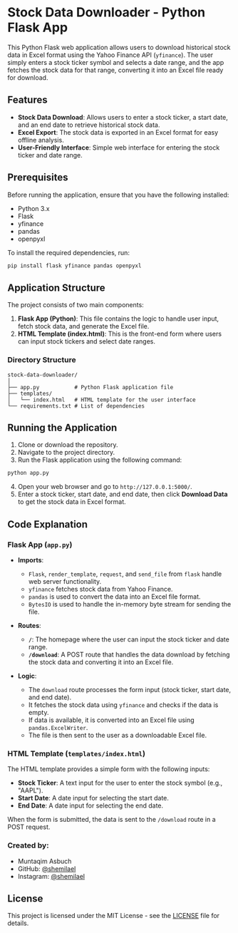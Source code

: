 
# Stock Data Downloader - Python Flask App

This Python Flask web application allows users to download historical stock data in Excel format using the Yahoo Finance API (`yfinance`). The user simply enters a stock ticker symbol and selects a date range, and the app fetches the stock data for that range, converting it into an Excel file ready for download.

## Features

- **Stock Data Download**: Allows users to enter a stock ticker, a start date, and an end date to retrieve historical stock data.
- **Excel Export**: The stock data is exported in an Excel format for easy offline analysis.
- **User-Friendly Interface**: Simple web interface for entering the stock ticker and date range.

## Prerequisites

Before running the application, ensure that you have the following installed:

- Python 3.x
- Flask
- yfinance
- pandas
- openpyxl

To install the required dependencies, run:

```bash
pip install flask yfinance pandas openpyxl
```

## Application Structure

The project consists of two main components:

1. **Flask App (Python)**: This file contains the logic to handle user input, fetch stock data, and generate the Excel file.
2. **HTML Template (index.html)**: This is the front-end form where users can input stock tickers and select date ranges.

### Directory Structure

```plaintext
stock-data-downloader/
│
├── app.py           # Python Flask application file
├── templates/
│   └── index.html   # HTML template for the user interface
└── requirements.txt # List of dependencies
```

## Running the Application

1. Clone or download the repository.
2. Navigate to the project directory.
3. Run the Flask application using the following command:

```bash
python app.py
```

4. Open your web browser and go to `http://127.0.0.1:5000/`.
5. Enter a stock ticker, start date, and end date, then click **Download Data** to get the stock data in Excel format.

## Code Explanation

### Flask App (`app.py`)

- **Imports**: 
  - `Flask`, `render_template`, `request`, and `send_file` from `flask` handle web server functionality.
  - `yfinance` fetches stock data from Yahoo Finance.
  - `pandas` is used to convert the data into an Excel file format.
  - `BytesIO` is used to handle the in-memory byte stream for sending the file.

- **Routes**:
  - **`/`**: The homepage where the user can input the stock ticker and date range.
  - **`/download`**: A POST route that handles the data download by fetching the stock data and converting it into an Excel file.

- **Logic**:
  - The `download` route processes the form input (stock ticker, start date, and end date).
  - It fetches the stock data using `yfinance` and checks if the data is empty.
  - If data is available, it is converted into an Excel file using `pandas.ExcelWriter`.
  - The file is then sent to the user as a downloadable Excel file.

### HTML Template (`templates/index.html`)

The HTML template provides a simple form with the following inputs:
- **Stock Ticker**: A text input for the user to enter the stock symbol (e.g., "AAPL").
- **Start Date**: A date input for selecting the start date.
- **End Date**: A date input for selecting the end date.

When the form is submitted, the data is sent to the `/download` route in a POST request.

### Created by:

- Muntaqim Asbuch
- GitHub: [@shemilael](https://github.com/shemilael)
- Instagram: [@shemilael](https://www.instagram.com/shemilael)

## License

This project is licensed under the MIT License - see the [LICENSE](LICENSE) file for details.
